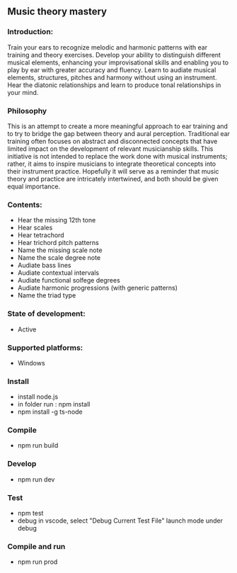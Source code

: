 ## Music theory mastery

### Introduction:
Train your ears to recognize melodic and harmonic patterns with ear training and theory exercises. Develop your ability to distinguish different musical elements, enhancing your improvisational skills and enabling you to play by ear with greater accuracy and fluency.
Learn to audiate musical elements, structures, pitches and harmony without using an instrument. 
Hear the diatonic relationships and learn to produce tonal relationships in your mind.

### Philosophy
This is an attempt to create a more meaningful approach to ear training and to try to bridge the gap between theory and aural perception. Traditional ear training often focuses on abstract and disconnected concepts that have limited impact on the development of relevant musicianship skills.
This initiative is not intended to replace the work done with musical instruments; rather, it aims to inspire musicians to integrate theoretical concepts into their instrument practice. Hopefully it will serve as a reminder that music theory and practice are intricately intertwined, and both should be given equal importance.

### Contents:
- Hear the missing 12th tone
- Hear scales
- Hear tetrachord
- Hear trichord pitch patterns
- Name the missing scale note
- Name the scale degree note
- Audiate bass lines
- Audiate contextual intervals
- Audiate functional solfege degrees
- Audiate harmonic progressions (with generic patterns)
- Name the triad type

### State of development:
- Active

### Supported platforms:
- Windows

### Install
- install node.js
- in folder run : npm install
- npm install -g ts-node

### Compile
- npm run build

### Develop
- npm run dev

### Test
- npm test
- debug in vscode, select "Debug Current Test File" launch mode under debug

### Compile and run
- npm run prod